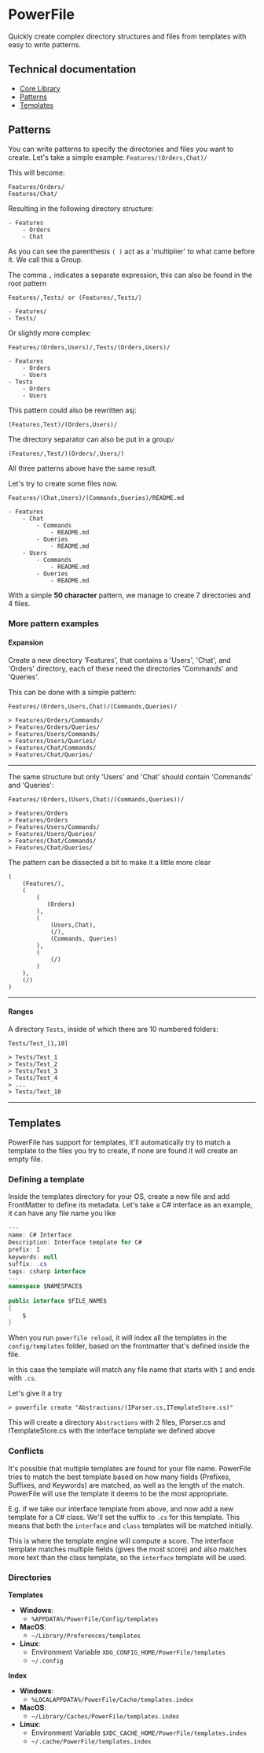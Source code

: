 # PowerFile
Quickly create complex directory structures and files from templates with easy to write patterns.

## Technical documentation
- [Core Library](src/PowerFile.Core/README.md)
- [Patterns](#patterns)
- [Templates](#templates)

## Patterns
You can write patterns to specify the directories and files you want to create.
Let's take a simple example:
`Features/(Orders,Chat)/`

This will become:
```
Features/Orders/
Features/Chat/
```

Resulting in the following directory structure:
```
- Features
    - Orders
    - Chat
```
As you can see the parenthesis `( )` act as a 'multiplier' to what came before it.
We call this a Group.

The comma `,` indicates a separate expression, this can also be found in the root pattern
```
Features/,Tests/ or (Features/,Tests/)

- Features/
- Tests/
```
Or slightly more complex:
```
Features/(Orders,Users)/,Tests/(Orders,Users)/

- Features
    - Orders
    - Users
- Tests
    - Orders
    - Users
```
This pattern could also be rewritten asj:
```
(Features,Test)/(Orders,Users)/
```
The directory separator can also be put in a group`/`
```
(Features/,Test/)(Orders/,Users/)
```
All three patterns above have the same result.

Let's try to create some files now.
```
Features/(Chat,Users)/(Commands,Queries)/README.md

- Features
    - Chat
        - Commands
            - README.md
        - Queries
            - README.md
    - Users
        - Commands
            - README.md
        - Queries
            - README.md
```

With a simple **50 character** pattern, we manage to create 7 directories and 4 files.

### More pattern examples
#### Expansion
Create a new directory 'Features', that contains a 'Users', 'Chat', and 'Orders' directory, each of these need the directories 'Commands' and 'Queries'.

This can be done with a simple pattern:
```
Features/(Orders,Users,Chat)/(Commands,Queries)/

> Features/Orders/Commands/
> Features/Orders/Queries/
> Features/Users/Commands/
> Features/Users/Queries/
> Features/Chat/Commands/
> Features/Chat/Queries/
```
---
The same structure but only 'Users' and 'Chat' should contain 'Commands' and 'Queries':
```
Features/(Orders,(Users,Chat)/(Commands,Queries))/

> Features/Orders
> Features/Orders
> Features/Users/Commands/
> Features/Users/Queries/
> Features/Chat/Commands/
> Features/Chat/Queries/
```
The pattern can be dissected a bit to make it a little more clear
```
(
    (Features/),
    (
        (
           (Orders)
        ),
        (
            (Users,Chat),
            (/),
            (Commands, Queries)
        ),
        (
            (/)
        )
    ),
    (/)
)
```
---
#### Ranges
A directory `Tests`, inside of which there are 10 numbered folders:
```
Tests/Test_[1,10]

> Tests/Test_1
> Tests/Test_2
> Tests/Test_3
> Tests/Test_4
> ...
> Tests/Test_10
```
---
## Templates
PowerFile has support for templates, it'll automatically try to match a template to the files you try to create, if none are found it will create an empty file.

### Defining a template
Inside the templates directory for your OS, create a new file and add FrontMatter to define its metadata.
Let's take a C# interface as an example, it can have any file name you like
```csharp
---
name: C# Interface
Description: Interface template for C#
prefix: I
keywords: null
suffix: .cs
tags: csharp interface
---
namespace $NAMESPACE$
        
public interface $FILE_NAME$
{
    $
}    
```

When you run `powerfile reload`, it will index all the templates in the `config/templates` folder, based on the frontmatter that's defined inside the file.

In this case the template will match any file name that starts with `I` and ends with `.cs`.

Let's give it a try
```
> powerfile create "Abstractions/(IParser.cs,ITemplateStore.cs)" 
```

This will create a directory `Abstractions` with 2 files, IParser.cs and ITemplateStore.cs with the interface template we defined above

### Conflicts
It's possible that multiple templates are found for your file name.
PowerFile tries to match the best template based on how many fields (Prefixes, Suffixes, and Keywords) are matched, as well as the length of the match.
PowerFile will use the template it deems to be the most appropriate.

E.g. if we take our interface template from above, and now add a new template for a C# class.
We'll set the suffix to `.cs` for this template. This means that both the `interface` and `class` templates will be matched initially.

This is where the template engine will compute a score.
The interface template matches multiple fields (gives the most score) and also matches more text than the class template, so the `interface` template will be used.



### Directories
**Templates**
- **Windows**:
  - `%APPDATA%/PowerFile/Config/templates`
- **MacOS**:
  - `~/Library/Preferences/templates`
- **Linux**:
  - Environment Variable `XDG_CONFIG_HOME/PowerFile/templates`
  - `~/.config`

**Index**
- **Windows**:
    - `%LOCALAPPDATA%/PowerFile/Cache/templates.index`
- **MacOS**:
    - `~/Library/Caches/PowerFile/templates.index`
- **Linux**:
    - Environment Variable `$XDC_CACHE_HOME/PowerFile/templates.index`
    - `~/.cache/PowerFile/templates.index`

